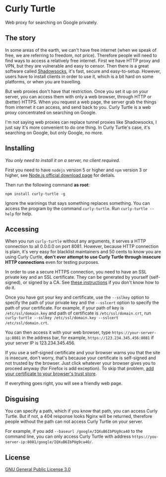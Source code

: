 # Curly Turtle

Web proxy for searching on Google privately.

## The story

In some areas of the earth, we can't have free internet (when we speak of free, we are referring to freedom, not price). Therefore people will need to find ways to access a relatively free internet. First we have HTTP proxy and VPN, but they are vulnerable and easy to censor. Then there is a great software called [Shadowsocks](https://github.com/Long-live-shadowsocks/shadowsocks), it's fast, secure and easy-to-setup. However, users have to install clients in order to use it, which is a bit hard on some platforms, or when you are travelling.

But web proxies don't have that restriction. Once you set it up on your server, you can access them with only a web browser, through HTTP or (better) HTTPS. When you request a web page, the server grab the things from internet it can access, and send back to you. Curly Turtle is a web proxy concentrated on searching on Google.

I'm not saying web proxies can replace tunnel proxies like Shadowsocks, I just say it's more convenient to do one thing. In Curly Turtle's case, it's searching on Google, but only Google, no more.

## Installing

*You only need to install it on a server, no client required.*

First you need to have `nodejs` version 5 or higher and `npm` version 3 or higher, see [Node.js official download page](https://nodejs.org/en/download/stable/) for detials.

Then run the following command **as root**:

	npm install curly-turtle -g

Ignore the warinings that says something replaces something. You can access the program by the command `curly-turtle`. Run `curly-turtle --help` for help.

## Accessing

When you run `curly-turtle` without any arguments, it serves a HTTP connection to all 0.0.0.0 on port 8081. However, because HTTP connection is plain, it's very easy for blacklist maintainers and 50 cents to know you are using Curly Curtle, **don't ever attempt to use Curly Turtle through insecure HTTP connections** even for testing purposes.

In order to use a secure HTTPS connection, you need to have an SSL private key and an SSL certificate. They can be generated by yourself (self-signed), or signed by a CA. See [these instructions](https://www.digitalocean.com/community/tutorials/openssl-essentials-working-with-ssl-certificates-private-keys-and-csrs) if you don't know how to do it.

Once you have got your key and certificate, use the `--sslkey` option to specify the path of your private key and the `--sslcert` option to specify the path of your certificate. For example, if your path of key is `/etc/ssl/domain.key` and path of certificate is `/etc/ssl/domain.crt`, run `curly-turtle --sslkey /etc/ssl/domain.key --sslcert /etc/ssl/domain.crt`.

You can then access it with your web browser, type `https://your-server-ip:8081` in the address bar, for example, `https://123.234.345.456:8081` if your server IP is 123.234.345.456.

If you use a self-signed certificate and your browser warns you that the site is insecure, don't worry, that's because your certificate is self-signed and not trusted by the browser. Just click whatever your browser gives you to proceed anyway (for Firefox is add exception). To skip that problem, [add your certificate to your browser's trust store](https://www.google.com/searchq=add+self-signed+certificate+to+trust+store).

If everything goes right, you will see a friendly web page.

## Disguising

You can specify a path, which if you know that path, you can access Curly Turtle. But if not, a 404 response looks Nginx will be returned, therefore people without the path can not access Curly Turtle on your server.

For example, if you add `--baseurl /google/IQXuB6IbPUg9ca4O` to the command line, you can only access Curly Turtle with address `https://you-server-ip:8081/google/IQXuB6IbPUg9ca4O/`.

## License

[GNU General Public License 3.0](LICENSE)
